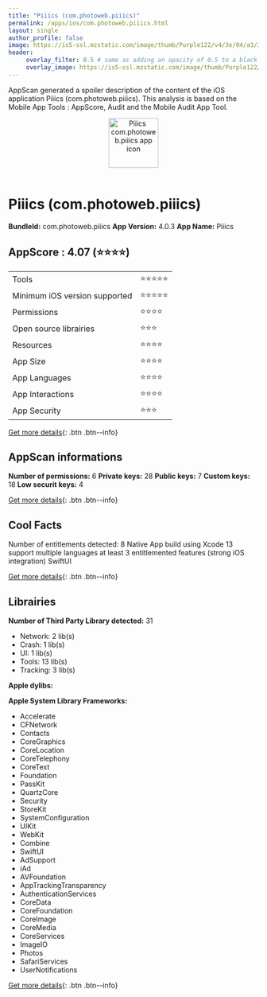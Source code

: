 ```yaml
---
title: "Piiics (com.photoweb.piiics)"
permalink: /apps/ios/com.photoweb.piiics.html
layout: single
author_profile: false
image: https://is5-ssl.mzstatic.com/image/thumb/Purple122/v4/3e/04/a3/3e04a35e-74e8-432e-01ce-ac86ea1a1da8/AppIcon-1x_U007emarketing-0-7-0-sRGB-85-220.png/512x512bb.jpg
header: 
     overlay_filter: 0.5 # same as adding an opacity of 0.5 to a black background
     overlay_image: https://is5-ssl.mzstatic.com/image/thumb/Purple122/v4/3e/04/a3/3e04a35e-74e8-432e-01ce-ac86ea1a1da8/AppIcon-1x_U007emarketing-0-7-0-sRGB-85-220.png/512x512bb.jpg
---
```

AppScan generated a spoiler description of the content of the iOS application Piiics (com.photoweb.piiics). This analysis is based on the Mobile App Tools : AppScore, Audit and the Mobile Audit App Tool.

  
  
<div style="text-align: center;"><img src="https://is5-ssl.mzstatic.com/image/thumb/Purple122/v4/3e/04/a3/3e04a35e-74e8-432e-01ce-ac86ea1a1da8/AppIcon-1x_U007emarketing-0-7-0-sRGB-85-220.png/512x512bb.jpg" width="100" height="100" alt="Piiics com.photoweb.piiics app icon"></div></br>
  
# Piiics (com.photoweb.piiics)

**BundleId:** com.photoweb.piiics
**App Version:** 4.0.3
**App Name:** Piiics


## AppScore : 4.07 (⭐️⭐️⭐️⭐️) 

<table>
<tr><td> Tools </td><td> ⭐️⭐️⭐️⭐️⭐️ </td></tr>
<tr><td> Minimum iOS version supported </td><td> ⭐️⭐️⭐️⭐️⭐️ </td></tr>
<tr><td> Permissions </td><td> ⭐️⭐️⭐️⭐️ </td></tr>
<tr><td> Open source librairies </td><td> ⭐️⭐️⭐️ </td></tr>
<tr><td> Resources </td><td> ⭐️⭐️⭐️⭐️ </td></tr>
<tr><td> App Size </td><td> ⭐️⭐️⭐️⭐️ </td></tr>
<tr><td> App Languages </td><td> ⭐️⭐️⭐️⭐️ </td></tr>
<tr><td> App Interactions </td><td> ⭐️⭐️⭐️⭐️ </td></tr>
<tr><td> App Security </td><td> ⭐️⭐️⭐️ </td></tr>
</table>

[Get more details](/pricing.html){: .btn .btn--info}  
  
## AppScan informations 

**Number of permissions:** 6
**Private keys:** 28
**Public keys:** 7
**Custom keys:** 18
**Low securit keys:** 4
  
[Get more details](/pricing.html){: .btn .btn--info}

## Cool Facts

Number of entitlements detected: 8
Native App
build using Xcode 13
support multiple languages
at least 3 entitlemented features (strong iOS integration)
SwiftUI
  
[Get more details](/pricing.html){: .btn .btn--info}

## Librairies 
**Number of Third Party Library detected:** 31
- Network: 2 lib(s)
- Crash: 1 lib(s)
- UI: 1 lib(s)
- Tools: 13 lib(s)
- Tracking: 3 lib(s)

**Apple dylibs:**


**Apple System Library Frameworks:**
- Accelerate
- CFNetwork
- Contacts
- CoreGraphics
- CoreLocation
- CoreTelephony
- CoreText
- Foundation
- PassKit
- QuartzCore
- Security
- StoreKit
- SystemConfiguration
- UIKit
- WebKit
- Combine
- SwiftUI
- AdSupport
- iAd
- AVFoundation
- AppTrackingTransparency
- AuthenticationServices
- CoreData
- CoreFoundation
- CoreImage
- CoreMedia
- CoreServices
- ImageIO
- Photos
- SafariServices
- UserNotifications


  
[Get more details](/pricing.html){: .btn .btn--info}

